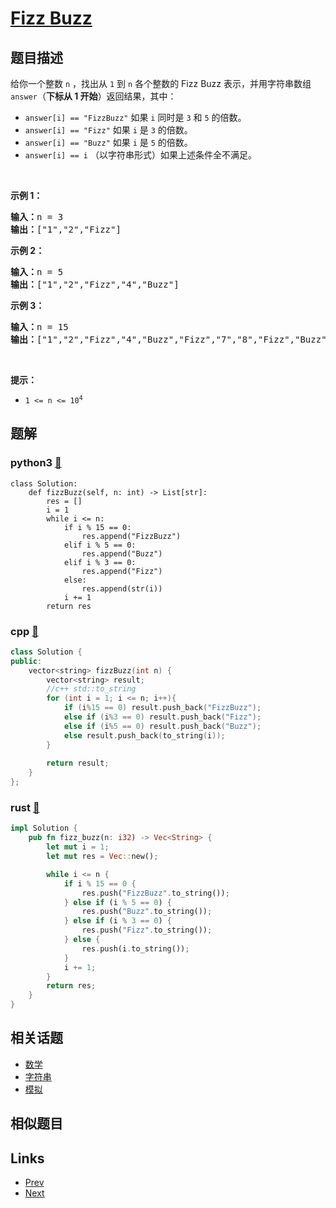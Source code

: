 
# [Fizz Buzz](https://leetcode-cn.com/problems/fizz-buzz)

## 题目描述

<p>给你一个整数 <code>n</code> ，找出从 <code>1</code> 到 <code>n</code> 各个整数的 Fizz Buzz 表示，并用字符串数组 <code>answer</code>（<strong>下标从 1 开始</strong>）返回结果，其中：</p>

<ul>
	<li><code>answer[i] == "FizzBuzz"</code> 如果 <code>i</code> 同时是 <code>3</code> 和 <code>5</code> 的倍数。</li>
	<li><code>answer[i] == "Fizz"</code> 如果 <code>i</code> 是 <code>3</code> 的倍数。</li>
	<li><code>answer[i] == "Buzz"</code> 如果 <code>i</code> 是 <code>5</code> 的倍数。</li>
	<li><code>answer[i] == i</code> （以字符串形式）如果上述条件全不满足。</li>
</ul>

<p>&nbsp;</p>

<p><strong>示例 1：</strong></p>

<pre>
<strong>输入：</strong>n = 3
<strong>输出：</strong>["1","2","Fizz"]
</pre>

<p><strong>示例 2：</strong></p>

<pre>
<strong>输入：</strong>n = 5
<strong>输出：</strong>["1","2","Fizz","4","Buzz"]
</pre>

<p><strong>示例 3：</strong></p>

<pre>
<strong>输入：</strong>n = 15
<strong>输出：</strong>["1","2","Fizz","4","Buzz","Fizz","7","8","Fizz","Buzz","11","Fizz","13","14","FizzBuzz"]</pre>

<p>&nbsp;</p>

<p><strong>提示：</strong></p>

<ul>
	<li><code>1 &lt;= n &lt;= 10<sup>4</sup></code></li>
</ul>


## 题解

### python3 [🔗](fizz-buzz.py) 
```python3
class Solution:
    def fizzBuzz(self, n: int) -> List[str]:
        res = []
        i = 1
        while i <= n:
            if i % 15 == 0:
                res.append("FizzBuzz")
            elif i % 5 == 0:
                res.append("Buzz")
            elif i % 3 == 0:
                res.append("Fizz")
            else:
                res.append(str(i))
            i += 1
        return res

```
### cpp [🔗](fizz-buzz.cpp) 
```cpp
class Solution {
public:
    vector<string> fizzBuzz(int n) {
        vector<string> result;
        //c++ std::to_string
        for (int i = 1; i <= n; i++){
            if (i%15 == 0) result.push_back("FizzBuzz");
            else if (i%3 == 0) result.push_back("Fizz");
            else if (i%5 == 0) result.push_back("Buzz");
            else result.push_back(to_string(i));
        }
        
        return result;
    }
};
```
### rust [🔗](fizz-buzz.rs) 
```rust
impl Solution {
    pub fn fizz_buzz(n: i32) -> Vec<String> {
        let mut i = 1;
        let mut res = Vec::new();

        while i <= n {
            if i % 15 == 0 {
                res.push("FizzBuzz".to_string());
            } else if (i % 5 == 0) {
                res.push("Buzz".to_string());
            } else if (i % 3 == 0) {
                res.push("Fizz".to_string());
            } else {
                res.push(i.to_string());
            }
            i += 1;
        }
        return res;
    }
}
```


## 相关话题

- [数学](../../tags/math.md) 
- [字符串](../../tags/string.md) 
- [模拟](../../tags/simulation.md) 


## 相似题目



## Links

- [Prev](../longest-palindrome/README.md) 
- [Next](../add-strings/README.md) 

